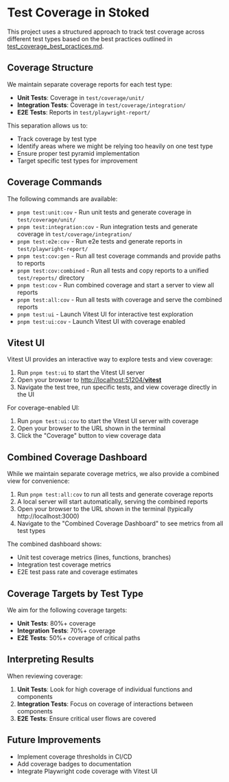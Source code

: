 # Test Coverage in Stoked

This project uses a structured approach to track test coverage across different test types based on the best practices outlined in [test_coverage_best_practices.md](./test_coverage_best_practices.md).

## Coverage Structure

We maintain separate coverage reports for each test type:

- **Unit Tests**: Coverage in `test/coverage/unit/`
- **Integration Tests**: Coverage in `test/coverage/integration/`
- **E2E Tests**: Reports in `test/playwright-report/`

This separation allows us to:
- Track coverage by test type
- Identify areas where we might be relying too heavily on one test type
- Ensure proper test pyramid implementation
- Target specific test types for improvement

## Coverage Commands

The following commands are available:

- `pnpm test:unit:cov` - Run unit tests and generate coverage in `test/coverage/unit/`
- `pnpm test:integration:cov` - Run integration tests and generate coverage in `test/coverage/integration/`
- `pnpm test:e2e:cov` - Run e2e tests and generate reports in `test/playwright-report/`
- `pnpm test:cov:gen` - Run all test coverage commands and provide paths to reports
- `pnpm test:cov:combined` - Run all tests and copy reports to a unified `test/reports/` directory
- `pnpm test:cov` - Run combined coverage and start a server to view all reports
- `pnpm test:all:cov` - Run all tests with coverage and serve the combined reports
- `pnpm test:ui` - Launch Vitest UI for interactive test exploration
- `pnpm test:ui:cov` - Launch Vitest UI with coverage enabled

## Vitest UI

Vitest UI provides an interactive way to explore tests and view coverage:

1. Run `pnpm test:ui` to start the Vitest UI server
2. Open your browser to [http://localhost:51204/__vitest__](http://localhost:51204/__vitest__)
3. Navigate the test tree, run specific tests, and view coverage directly in the UI

For coverage-enabled UI:
1. Run `pnpm test:ui:cov` to start the Vitest UI server with coverage
2. Open your browser to the URL shown in the terminal
3. Click the "Coverage" button to view coverage data

## Combined Coverage Dashboard

While we maintain separate coverage metrics, we also provide a combined view for convenience:

1. Run `pnpm test:all:cov` to run all tests and generate coverage reports
2. A local server will start automatically, serving the combined reports
3. Open your browser to the URL shown in the terminal (typically http://localhost:3000)
4. Navigate to the "Combined Coverage Dashboard" to see metrics from all test types

The combined dashboard shows:
- Unit test coverage metrics (lines, functions, branches)
- Integration test coverage metrics
- E2E test pass rate and coverage estimates

## Coverage Targets by Test Type

We aim for the following coverage targets:

- **Unit Tests**: 80%+ coverage
- **Integration Tests**: 70%+ coverage
- **E2E Tests**: 50%+ coverage of critical paths

## Interpreting Results

When reviewing coverage:

1. **Unit Tests**: Look for high coverage of individual functions and components
2. **Integration Tests**: Focus on coverage of interactions between components
3. **E2E Tests**: Ensure critical user flows are covered

## Future Improvements

- Implement coverage thresholds in CI/CD
- Add coverage badges to documentation
- Integrate Playwright code coverage with Vitest UI 